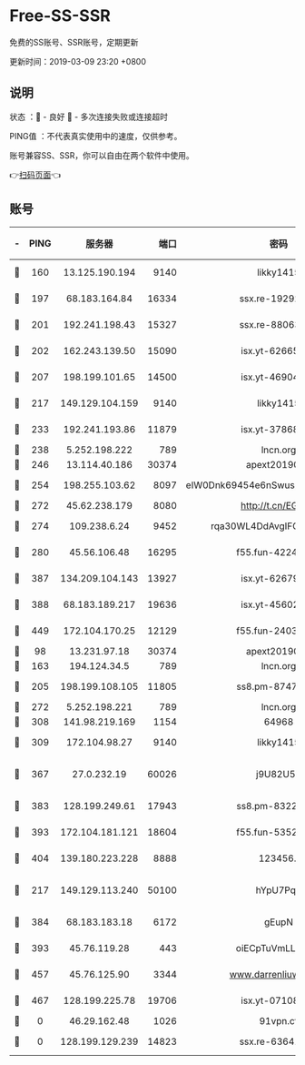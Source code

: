 # Free-SS-SSR

免费的SS账号、SSR账号，定期更新

更新时间：2019-03-09 23:20 +0800

## 说明

状态     ：🙂 - 良好 🙁 - 多次连接失败或连接超时

PING值   ：不代表真实使用中的速度，仅供参考。

账号兼容SS、SSR，你可以自由在两个软件中使用。

👉[扫码页面](https://liesauer.github.io/Free-SS-SSR/)👈

## 账号

|-|PING|服务器|端口|密码|加密方式|区域|
|:----:|:----:|:-----:|-----:|:----:|:----:|:----:|
|🙂|160|13.125.190.194|9140|likky1415|aes-256-cfb|KR|
|🙂|197|68.183.164.84|16334|ssx.re-19292784|aes-256-cfb|US|
|🙂|201|192.241.198.43|15327|ssx.re-88063170|aes-256-cfb|US|
|🙂|202|162.243.139.50|15090|isx.yt-62665440|aes-256-cfb|US|
|🙂|207|198.199.101.65|14500|isx.yt-46904516|aes-256-cfb|US|
|🙂|217|149.129.104.159|9140|likky1415|aes-256-cfb|HK|
|🙂|233|192.241.193.86|11879|isx.yt-37868942|aes-256-cfb|US|
|🙂|238|5.252.198.222|789|lncn.org|rc4|JP|
|🙂|246|13.114.40.186|30374|apext2019006|chacha20|JP|
|🙂|254|198.255.103.62|8097|eIW0Dnk69454e6nSwuspv9DmS201tQ0D|aes-256-cfb|US|
|🙂|272|45.62.238.179|8080|http://t.cn/EGJIyrl|rc4-md5|CA|
|🙂|274|109.238.6.24|9452|rqa30WL4DdAvgIFG6Fs3znzTa|aes-256-cfb|FR|
|🙂|280|45.56.106.48|16295|f55.fun-42240509|aes-256-cfb|US|
|🙂|387|134.209.104.143|13927|isx.yt-62679533|aes-256-cfb|SG|
|🙂|388|68.183.189.217|19636|isx.yt-45602835|aes-256-cfb|SG|
|🙂|449|172.104.170.25|12129|f55.fun-24030753|aes-256-cfb|SG|
|🙂|98|13.231.97.18|30374|apext2019006|chacha20|JP|
|🙂|163|194.124.34.5|789|lncn.org|rc4|JP|
|🙂|205|198.199.108.105|11805|ss8.pm-87479488|aes-256-cfb|US|
|🙂|272|5.252.198.221|789|lncn.org|rc4|JP|
|🙂|308|141.98.219.169|1154|64968|chacha20|US|
|🙂|309|172.104.98.27|9140|likky1415|aes-256-cfb|JP|
|🙂|367|27.0.232.19|60026|j9U82U53|xchacha20-ietf-poly1305|HK|
|🙂|383|128.199.249.61|17943|ss8.pm-83224449|aes-256-cfb|SG|
|🙂|393|172.104.181.121|18604|f55.fun-53524229|aes-256-cfb|SG|
|🙂|404|139.180.223.228|8888|123456..|aes-256-cfb|JP|
|🙁|217|149.129.113.240|50100|hYpU7PqP|chacha20-ietf-poly1305|CN|
|🙁|384|68.183.183.18|6172|gEupN|aes-256-cfb|SG|
|🙁|393|45.76.119.28|443|oiECpTuVmLLxk4Ts|aes-256-cfb|AU|
|🙁|457|45.76.125.90|3344|www.darrenliuwei.com|aes-256-cfb|AU|
|🙁|467|128.199.225.78|19706|isx.yt-07108179|aes-256-cfb|SG|
|🙁|0|46.29.162.48|1026|91vpn.cf|rc4-md5|RU|
|🙁|0|128.199.129.239|14823|ssx.re-63641713|aes-256-cfb|SG|
